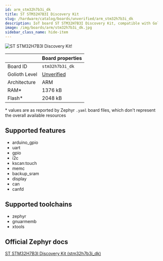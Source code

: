 ```yaml
---
id: arm_stm32h7b3i_dk
title: ST STM32H7B3I Discovery Kit
slug: /hardware/catalog/boards/unverified/arm_stm32h7b3i_dk
description: IoT board ST STM32H7B3I Discovery Kit, compatible with Golioth at unverified level.
image: /img/boards/arm/stm32h7b3i_dk.jpg
sidebar_class_name: hide-item
---
```


[//]: # (This is an auto-generated file, do not edit! Changes to it will be lost upon re-generation)

![ST STM32H7B3I Discovery Kit!](/img/boards/arm/stm32h7b3i_dk.jpg "ST STM32H7B3I Discovery Kit")

|                | Board properties     |
| -------------  | -------------------- |
| Board ID       | `stm32h7b3i_dk` |
| Golioth Level  | [Unverified](/hardware#unverified-boards) |
| Architecture   | ARM |
| RAM*           | 1376 kB |
| Flash*         | 2048 kB |

\* values are as reported by Zephyr `.yaml` board files, which don't represent the overall available resources



## Supported features

* arduino_gpio
* uart
* gpio
* i2c
* kscan:touch
* memc
* backup_sram
* display
* can
* canfd

## Supported toolchains

* zephyr
* gnuarmemb
* xtools

## Official Zephyr docs

[ST STM32H7B3I Discovery Kit (stm32h7b3i_dk)](https://docs.zephyrproject.org/latest/boards/arm/stm32h7b3i_dk/doc/index.html)
